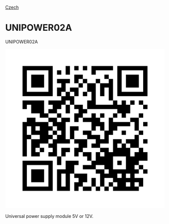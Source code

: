 
[Czech](./README.cs.md)
<!--- module --->
# UNIPOWER02A
<!--- Emodule --->

<!--- subtitle ---> UNIPOWER02A <!--- Esubtitle --->

![UNIPOWER02A](DOC/SRC/img/UNIPOWER02A_QRcode.png)

<!--- description ---> Universal power supply module 5V or 12V.<!--- Edescription --->
            